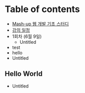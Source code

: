 # Table of contents

* [Mash-up 웹 개발 기초 스터디](README.md)
* [강의 일정](curriculum.md)
* 1회차 \(6월 9일\)
  * Untitled
* test
* hello
* Untitled

## Hello World

* Untitled

